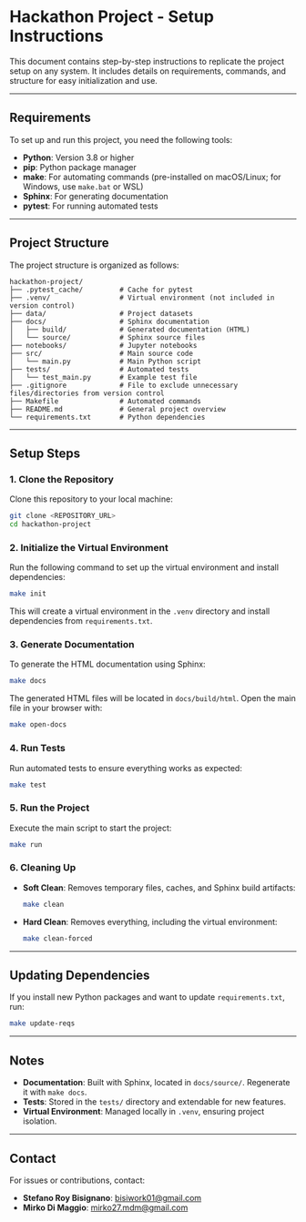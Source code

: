 # Hackathon Project - Setup Instructions

This document contains step-by-step instructions to replicate the project setup on any system. It includes details on requirements, commands, and structure for easy initialization and use.

---

## **Requirements**

To set up and run this project, you need the following tools:

- **Python**: Version 3.8 or higher
- **pip**: Python package manager
- **make**: For automating commands (pre-installed on macOS/Linux; for Windows, use `make.bat` or WSL)
- **Sphinx**: For generating documentation
- **pytest**: For running automated tests

---

## **Project Structure**

The project structure is organized as follows:
```
hackathon-project/
├── .pytest_cache/         # Cache for pytest
├── .venv/                 # Virtual environment (not included in version control)
├── data/                  # Project datasets
├── docs/                  # Sphinx documentation
│   ├── build/             # Generated documentation (HTML)
│   └── source/            # Sphinx source files
├── notebooks/             # Jupyter notebooks
├── src/                   # Main source code
│   └── main.py            # Main Python script
├── tests/                 # Automated tests
│   └── test_main.py       # Example test file
├── .gitignore             # File to exclude unnecessary files/directories from version control
├── Makefile               # Automated commands
├── README.md              # General project overview
└── requirements.txt       # Python dependencies
```

---

## **Setup Steps**

### **1. Clone the Repository**

Clone this repository to your local machine:
```bash
git clone <REPOSITORY_URL>
cd hackathon-project
```

### **2. Initialize the Virtual Environment**

Run the following command to set up the virtual environment and install dependencies:
```bash
make init
```
This will create a virtual environment in the `.venv` directory and install dependencies from `requirements.txt`.

### **3. Generate Documentation**

To generate the HTML documentation using Sphinx:
```bash
make docs
```
The generated HTML files will be located in `docs/build/html`. Open the main file in your browser with:
```bash
make open-docs
```

### **4. Run Tests**

Run automated tests to ensure everything works as expected:
```bash
make test
```

### **5. Run the Project**

Execute the main script to start the project:
```bash
make run
```

### **6. Cleaning Up**

- **Soft Clean**: Removes temporary files, caches, and Sphinx build artifacts:
  ```bash
  make clean
  ```

- **Hard Clean**: Removes everything, including the virtual environment:
  ```bash
  make clean-forced
  ```

---

## **Updating Dependencies**

If you install new Python packages and want to update `requirements.txt`, run:
```bash
make update-reqs
```

---

## **Notes**

- **Documentation**: Built with Sphinx, located in `docs/source/`. Regenerate it with `make docs`.
- **Tests**: Stored in the `tests/` directory and extendable for new features.
- **Virtual Environment**: Managed locally in `.venv`, ensuring project isolation.

---

## **Contact**

For issues or contributions, contact:

- **Stefano Roy Bisignano**: bisiwork01@gmail.com
- **Mirko Di Maggio**: mirko27.mdm@gmail.com
